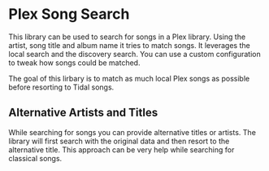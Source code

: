 # Plex Song Search

This library can be used to search for songs in a Plex library. Using the artist, song title and album name it tries to match songs. It leverages the local search and the discovery search. You can use a custom configuration to tweak how songs could be matched.

The goal of this lirbary is to match as much local Plex songs as possible before resorting to Tidal songs.

## Alternative Artists and Titles

While searching for songs you can provide alternative titles or artists. The library will first search with the original data and then resort to the alternative title. This approach can be very help while searching for classical songs.
